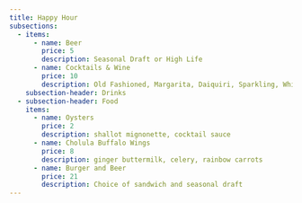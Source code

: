 ```yaml
---
title: Happy Hour
subsections:
  - items:
      - name: Beer
        price: 5
        description: Seasonal Draft or High Life
      - name: Cocktails & Wine
        price: 10
        description: Old Fashioned, Margarita, Daiquiri, Sparkling, White, Red, Rose
    subsection-header: Drinks
  - subsection-header: Food
    items:
      - name: Oysters
        price: 2
        description: shallot mignonette, cocktail sauce
      - name: Cholula Buffalo Wings
        price: 8
        description: ginger buttermilk, celery, rainbow carrots
      - name: Burger and Beer
        price: 21
        description: Choice of sandwich and seasonal draft
---
```

